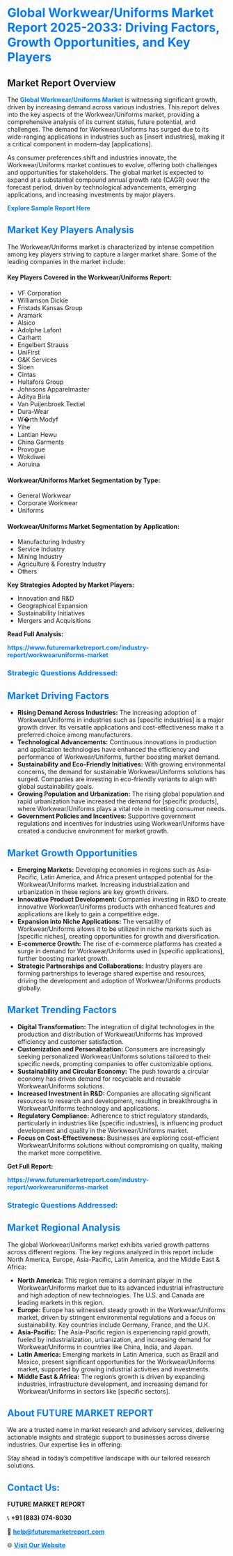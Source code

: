 <h1 style="color: #007BFF;">Global Workwear/Uniforms Market Report 2025-2033: Driving Factors, Growth Opportunities, and Key Players</h1>

<section id="overview">
<h2>Market Report Overview</h2>
<p>The <a href="https://www.futuremarketreport.com/industry-report/workwearuniforms-market" style="color: #007BFF; text-decoration: none;"><strong>Global Workwear/Uniforms Market</strong></a> is witnessing significant growth, driven by increasing demand across various industries. This report delves into the key aspects of the Workwear/Uniforms market, providing a comprehensive analysis of its current status, future potential, and challenges. The demand for Workwear/Uniforms has surged due to its wide-ranging applications in industries such as [insert industries], making it a critical component in modern-day [applications].</p>
<p>As consumer preferences shift and industries innovate, the Workwear/Uniforms market continues to evolve, offering both challenges and opportunities for stakeholders. The global market is expected to expand at a substantial compound annual growth rate (CAGR) over the forecast period, driven by technological advancements, emerging applications, and increasing investments by major players.</p>
</section>

<section id="overview">
<p><a href="https://www.futuremarketreport.com/request-sample/reportId=57044" style="color: #007BFF; text-decoration: none;"><strong>Explore Sample Report Here</strong></a></p>
</section>

<section id="key-players">
<h2 style="color: #007BFF;">Market Key Players Analysis</h2>
<p>The Workwear/Uniforms market is characterized by intense competition among key players striving to capture a larger market share. Some of the leading companies in the market include:</p>
<h4>Key Players Covered in the Workwear/Uniforms Report:</h4>
<ul><li>VF Corporation</li><li>Williamson Dickie</li><li>Fristads Kansas Group</li><li>Aramark</li><li>Alsico</li><li>Adolphe Lafont</li><li>Carhartt</li><li>Engelbert Strauss</li><li>UniFirst</li><li>G&amp;K Services</li><li>Sioen</li><li>Cintas</li><li>Hultafors Group</li><li>Johnsons Apparelmaster</li><li>Aditya Birla</li><li>Van Puijenbroek Textiel</li><li>Dura-Wear</li><li>W�rth Modyf</li><li>Yihe</li><li>Lantian Hewu</li><li>China Garments</li><li>Provogue</li><li>Wokdiwei</li><li>Aoruina</li></ul>
<h4>Workwear/Uniforms Market Segmentation by Type:</h4>
<ul><li>General Workwear</li><li>Corporate Workwear</li><li>Uniforms</li></ul>

<h4>Workwear/Uniforms Market Segmentation by Application:</h4>
<ul><li>Manufacturing Industry</li><li>Service Industry</li><li>Mining Industry</li><li>Agriculture &amp; Forestry Industry</li><li>Others</li></ul>
<p><strong>Key Strategies Adopted by Market Players:</strong></p>
<ul>
<li>Innovation and R&D</li>
<li>Geographical Expansion</li>
<li>Sustainability Initiatives</li>
<li>Mergers and Acquisitions</li>
</ul>
</section>

<section>
<p><strong>Read Full Analysis: </strong></p><a href="https://www.futuremarketreport.com/industry-report/workwearuniforms-market" style="color: #007BFF; text-decoration: none;"><strong>https://www.futuremarketreport.com/industry-report/workwearuniforms-market</strong></a>
<h3 style="color: #007BFF;">Strategic Questions Addressed:</h3>
</section>

<section id="driving-factors">
<h2 style="color: #007BFF;">Market Driving Factors</h2>
<ul>
<li><strong>Rising Demand Across Industries:</strong> The increasing adoption of Workwear/Uniforms in industries such as [specific industries] is a major growth driver. Its versatile applications and cost-effectiveness make it a preferred choice among manufacturers.</li>
<li><strong>Technological Advancements:</strong> Continuous innovations in production and application technologies have enhanced the efficiency and performance of Workwear/Uniforms, further boosting market demand.</li>
<li><strong>Sustainability and Eco-Friendly Initiatives:</strong> With growing environmental concerns, the demand for sustainable Workwear/Uniforms solutions has surged. Companies are investing in eco-friendly variants to align with global sustainability goals.</li>
<li><strong>Growing Population and Urbanization:</strong> The rising global population and rapid urbanization have increased the demand for [specific products], where Workwear/Uniforms plays a vital role in meeting consumer needs.</li>
<li><strong>Government Policies and Incentives:</strong> Supportive government regulations and incentives for industries using Workwear/Uniforms have created a conducive environment for market growth.</li>
</ul>
</section>

<section id="growth-opportunities">
<h2 style="color: #007BFF;">Market Growth Opportunities</h2>
<ul>
<li><strong>Emerging Markets:</strong> Developing economies in regions such as Asia-Pacific, Latin America, and Africa present untapped potential for the Workwear/Uniforms market. Increasing industrialization and urbanization in these regions are key growth drivers.</li>
<li><strong>Innovative Product Development:</strong> Companies investing in R&D to create innovative Workwear/Uniforms products with enhanced features and applications are likely to gain a competitive edge.</li>
<li><strong>Expansion into Niche Applications:</strong> The versatility of Workwear/Uniforms allows it to be utilized in niche markets such as [specific niches], creating opportunities for growth and diversification.</li>
<li><strong>E-commerce Growth:</strong> The rise of e-commerce platforms has created a surge in demand for Workwear/Uniforms used in [specific applications], further boosting market growth.</li>
<li><strong>Strategic Partnerships and Collaborations:</strong> Industry players are forming partnerships to leverage shared expertise and resources, driving the development and adoption of Workwear/Uniforms products globally.</li>
</ul>
</section>

<section id="trending-factors">
<h2 style="color: #007BFF;">Market Trending Factors</h2>
<ul>
<li><strong>Digital Transformation:</strong> The integration of digital technologies in the production and distribution of Workwear/Uniforms has improved efficiency and customer satisfaction.</li>
<li><strong>Customization and Personalization:</strong> Consumers are increasingly seeking personalized Workwear/Uniforms solutions tailored to their specific needs, prompting companies to offer customizable options.</li>
<li><strong>Sustainability and Circular Economy:</strong> The push towards a circular economy has driven demand for recyclable and reusable Workwear/Uniforms solutions.</li>
<li><strong>Increased Investment in R&D:</strong> Companies are allocating significant resources to research and development, resulting in breakthroughs in Workwear/Uniforms technology and applications.</li>
<li><strong>Regulatory Compliance:</strong> Adherence to strict regulatory standards, particularly in industries like [specific industries], is influencing product development and quality in the Workwear/Uniforms market.</li>
<li><strong>Focus on Cost-Effectiveness:</strong> Businesses are exploring cost-efficient Workwear/Uniforms solutions without compromising on quality, making the market more competitive.</li>
</ul>
</section>

<section>
<p><strong>Get Full Report: </strong></p><a href="https://www.futuremarketreport.com/industry-report/workwearuniforms-market" style="color: #007BFF; text-decoration: none;"><strong>https://www.futuremarketreport.com/industry-report/workwearuniforms-market</strong></a>
<h3 style="color: #007BFF;">Strategic Questions Addressed:</h3>
</section>


<section id="regional-analysis">
<h2 style="color: #007BFF;">Market Regional Analysis</h2>
<p>The global Workwear/Uniforms market exhibits varied growth patterns across different regions. The key regions analyzed in this report include North America, Europe, Asia-Pacific, Latin America, and the Middle East & Africa:</p>
<ul>
<li><strong>North America:</strong> This region remains a dominant player in the Workwear/Uniforms market due to its advanced industrial infrastructure and high adoption of new technologies. The U.S. and Canada are leading markets in this region.</li>
<li><strong>Europe:</strong> Europe has witnessed steady growth in the Workwear/Uniforms market, driven by stringent environmental regulations and a focus on sustainability. Key countries include Germany, France, and the U.K.</li>
<li><strong>Asia-Pacific:</strong> The Asia-Pacific region is experiencing rapid growth, fueled by industrialization, urbanization, and increasing demand for Workwear/Uniforms in countries like China, India, and Japan.</li>
<li><strong>Latin America:</strong> Emerging markets in Latin America, such as Brazil and Mexico, present significant opportunities for the Workwear/Uniforms market, supported by growing industrial activities and investments.</li>
<li><strong>Middle East & Africa:</strong> The region’s growth is driven by expanding industries, infrastructure development, and increasing demand for Workwear/Uniforms in sectors like [specific sectors].</li>
</ul>
</section>

<footer>
<h2 style="color: #007BFF;">About FUTURE MARKET REPORT</h2>
<p>We are a trusted name in market research and advisory services, delivering actionable insights and strategic support to businesses across diverse industries. Our expertise lies in offering:</p>

<p>Stay ahead in today’s competitive landscape with our tailored research solutions.</p>

<h2 style="color: #007BFF;">Contact Us:</h2>
<p><strong>FUTURE MARKET REPORT</strong></p>
<p>📞 <strong>+91 (883) 074-8030</strong></p>
<p>📧 <strong><a href="mailto:help@futuremarketreport.com" style="color: #007BFF;">help@futuremarketreport.com</a></strong></p>
<p>🌐 <strong><a href="https://www.futuremarketreport.com/" style="color: #007BFF;">Visit Our Website</a></strong></p>
</footer>